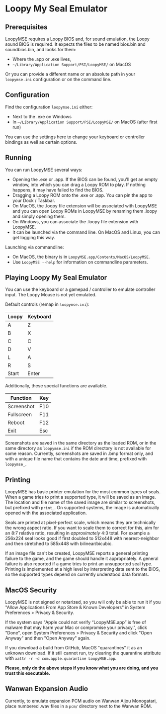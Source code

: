 # Loopy My Seal Emulator

## Prerequisites

LoopyMSE requires a Loopy BIOS and, for sound emulation, the Loopy sound BIOS is required. It expects the files to be named bios.bin and soundbios.bin, and looks for them:

- Where the .app or .exe lives,
- `~/Library/Application Support/PSI/LoopyMSE/` on MacOS

Or you can provide a different name or an absolute path in your `loopymse.ini` configuration or on the command line.

## Configuration

Find the configuration `loopymse.ini` either:

- Next to the .exe on Windows
- In `~/Library/Application Support/PSI/LoopyMSE/` on MacOS (after first run)

You can use the settings here to change your keyboard or controller bindings as well as certain options.

## Running

You can run LoopyMSE several ways:

- Opening the .exe or .app. If the BIOS can be found, you'll get an empty window, into which you can drag a Loopy ROM to play. If nothing happens, it may have failed to find the BIOS.
- Dragging a Loopy ROM onto the .exe or .app. You can pin the app to your Dock / Taskbar.
- On MacOS, the .loopy file extension will be associated with LoopyMSE and you can open Loopy ROMs in LoopyMSE by renaming them .loopy and simply opening them.
- On Windows, you can associate the .loopy file extension with LoopyMSE.
- It can be launched via the command line. On MacOS and Linux, you can get logging this way.

Launching via commandline:
- On MacOS, the binary is in `LoopyMSE.app/Contents/MacOS/LoopyMSE`.
- Use `LoopyMSE --help` for information on commandline parameters.

## Playing Loopy My Seal Emulator

You can use the keyboard or a gamepad / controller to emulate controller input. The Loopy Mouse is not yet emulated.

Default controls (remap in `loopymse.ini`):

| Loopy | Keyboard |
| ----- | -------- |
| A     | Z        |
| B     | X        |
| C     | C        |
| D     | V        |
| L     | A        |
| R     | S        |
| Start | Enter    |

Additionally, these special functions are available.

| Function    | Key |
| ----------- | --- |
| Screenshot  | F10 |
| Fullscreen  | F11 |
| Reboot      | F12 |
| Exit        | Esc |

Screenshots are saved in the same directory as the loaded ROM, or in the same directory as `loopymse.ini` if the ROM directory is not available for some reason.
Currently, screenshots are saved in .bmp format only, and with a unique file name that contains the date and time, prefixed with `loopymse_`.

## Printing

LoopyMSE has basic printer emulation for the most common types of seals. When a game tries to print a supported type, it will be saved as an image.
The location and file name of the saved image are similar to screenshots, but prefixed with `print_`.
On supported systems, the image is automatically opened with the associated application.

Seals are printed at pixel-perfect scale, which means they are technically the wrong aspect ratio.
If you want to scale them to correct for this, aim for an 8:7 relative ratio, resulting in *approximately* 4:3 total.
For example a 256x224 seal looks good if first doubled to 512x448 with nearest-neighbor and then stretched to 585x448 with bilinear/bicubic.

If an image file can't be created, LoopyMSE reports a general printing failure to the game, and the game should handle it appropriately.
A general failure is also reported if a game tries to print an unsupported seal type.
Printing is implemented at a high level by interpreting data sent to the BIOS, so the supported types depend on currently understood data formats.

## MacOS Security

LoopyMSE is not signed or notarized, so you will only be able to run it if you "Allow Applications From App Store & Known Developers" in System Preferences > Privacy & Security.

If the system says "Apple could not verify “LoopyMSE.app” is free of malware that may harm your Mac or compromise your privacy.", click "Done", open System Preferences > Privacy & Security and click "Open Anyway" and then "Open Anyway" again.

If you download a build from GitHub, MacOS "quarantines" it as an unknown download. If it still cannot run, try clearing the quarantine attribute with `xattr -r -d com.apple.quarantine LoopyMSE.app`.

**Please, only do the above steps if you know what you are doing, and you trust this executable.**

## Wanwan Expansion Audio

Currently, to emulate expansion PCM audio on Wanwan Aijou Monogatari, place numbered .wav files in a `pcm/` directory next to the Wanwan ROM.